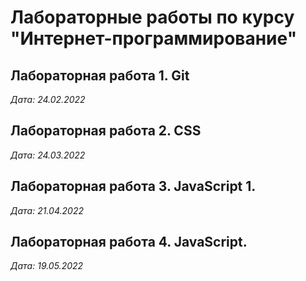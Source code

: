 # Лабораторные работы по курсу "Интернет-программирование"

## Лабораторная работа 1. Git

*Дата: 24.02.2022*

## Лабораторная работа 2. CSS

*Дата: 24.03.2022*

## Лабораторная работа 3. JavaScript 1.

*Дата: 21.04.2022*

## Лабораторная работа 4. JavaScript.

*Дата: 19.05.2022*